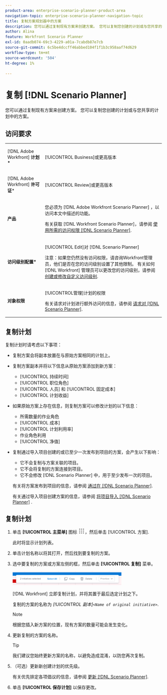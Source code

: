 ```yaml
---
product-area: enterprise-scenario-planner-product-area
navigation-topic: enterprise-scenario-planner-navigation-topic
title: 复制方案规划器中的方案
description: 您可以通过复制现有方案来创建方案。 您可以复制您创建的计划或与您共享的计划中的方案。
author: Alina
feature: Workfront Scenario Planner
exl-id: 0aadb074-69c3-4229-a01a-7cabdb87e7cb
source-git-commit: 6c5be4dccff46abbed104f1f1b3c958aaf74d629
workflow-type: tm+mt
source-wordcount: '504'
ht-degree: 1%

---
```


# 复制 [!DNL Scenario Planner]

您可以通过复制现有方案来创建方案。 您可以复制您创建的计划或与您共享的计划中的方案。

## 访问要求

<table style="table-layout:auto"> 
 <col> 
 <col> 
 <tbody> 
  <tr> 
   <td> <p>[!DNL Adobe Workfront]<b> 计划*</b> </p> </td> 
   <td>[!UICONTROL Business]或更高版本</td> 
  </tr> 
  <tr> 
   <td> <p>[!DNL Adobe Workfront]<b> 许可证</b>*</p> </td> 
   <td> <p>[!UICONTROL Review]或更高版本</p> </td> 
  </tr> 
  <tr> 
   <td><b>产品</b> </td> 
   <td> <p>您必须为 [!DNL Adobe Workfront Scenario Planner] ，以访问本文中描述的功能。</p> <p>有关获取 [!DNL Workfront Scenario Planner]，请参阅 <a href="../scenario-planner/access-needed-to-use-sp.md" class="MCXref xref">使用所需的访问权限 [!DNL Scenario Planner]</a>. </p> </td> 
  </tr> 
  <tr data-mc-conditions=""> 
   <td><strong>访问级别配置*</strong> </td> 
   <td> <p>[!UICONTROL Edit]对 [!DNL Scenario Planner]</p> <p>注意：如果您仍然没有访问权限，请咨询Workfront管理员，他们是否在您的访问级别设置了其他限制。 有关如何 [!DNL Workfront] 管理员可以更改您的访问级别，请参阅 <a href="../administration-and-setup/add-users/configure-and-grant-access/create-modify-access-levels.md" class="MCXref xref">创建或修改自定义访问级别</a>.</p> </td> 
  </tr> 
  <tr data-mc-conditions=""> 
   <td> <p><strong>对象权限</strong> </p> </td> 
   <td> <p>[!UICONTROL管理]计划的权限</p> <p>有关请求对计划进行额外访问的信息，请参阅 <a href="../scenario-planner/request-access-to-plan.md" class="MCXref xref">请求对 [!DNL Scenario Planner]</a>.</p> </td> 
  </tr> 
 </tbody> 
</table>

## 复制计划

复制计划时请考虑以下事项：

* 复制方案会将副本放置在与原始方案相同的计划上。
* 复制方案副本并将以下信息从原始方案添加到新方案：

   * [!UICONTROL 持续时间]
   * [!UICONTROL 职位角色]
   * [!UICONTROL 人员] 和 [!UICONTROL 固定成本]
   * [!UICONTROL 计划收益]

* 如果原始方案上存在信息，则复制方案可以修改计划的以下信息：

   * 所需数量的作业角色
   * [!UICONTROL 成本]
   * [!UICONTROL 计划利用率]
   * 作业角色利用
   * [!UICONTROL 净值]

* 复制通过导入项目创建的或已至少一次发布到项目的方案，会产生以下影响：

   * 它不会复制与方案关联的项目。
   * 它不会将复制的方案连接到项目。
   * 它不会修改 [!DNL Scenario Planner] 中，用于至少发布一次的项目。

   有关将方案发布到项目的信息，请参阅 [通过在 [!DNL Scenario Planner]](../scenario-planner/publish-scenarios-update-projects.md).

   有关通过导入项目创建方案的信息，请参阅 [将项目导入 [!DNL Scenario Planner]](../scenario-planner/import-projects-to-plans.md) .

## 复制计划

1. 单击 **[!UICONTROL 主菜单]** 图标 ![](assets/main-menu-icon.png)，然后单击 [!UICONTROL 方案].

   此时将显示计划列表。

1. 单击计划名称以将其打开，然后找到要复制的方案。
1. 选中要复制的方案或方案左侧的框，然后单击 **[!UICONTROL 复制]** 菜单。

   ![](assets/bottom-manage-initiative-menu-350x45.png)

   [!DNL Workfront] 立即复制计划，并将其置于最后选定计划之下。

   复制的方案的名称为 *[!UICONTROL 副本]`<Name of original initiative>`*.

   >[!NOTE]
   >
   >根据您插入新方案的位置，现有方案的数量可能会发生变化。

1. 更新复制的方案的名称。

   >[!TIP]
   >
   >我们建议您始终更新方案的名称，以避免造成混淆，以防您再次复制。

1. （可选）更新新创建计划的优先级。

   有关优先排定各项倡议的信息，请参阅 [更新 [!DNL Scenario Planner]](../scenario-planner/prioritize-initiatives.md).

1. 单击 **[!UICONTROL 保存计划]** 以保存更改。
